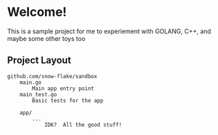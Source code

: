# Welcome!

This is a sample project for me to experiement with GOLANG, C++, and maybe some other toys too

## Project Layout

```
github.com/snow-flake/sandbox
    main.go
        Main app entry point
    main_test.go
        Basic tests for the app

    app/
        ...
            IDK?  All the good stuff!

```